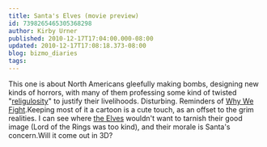 ```yaml
---
title: Santa's Elves (movie preview)
id: 7398265465305368298
author: Kirby Urner
published: 2010-12-17T17:04:00.000-08:00
updated: 2010-12-17T17:08:18.373-08:00
blog: bizmo_diaries
tags: 
---
```


This one is about North Americans gleefully making bombs, designing new kinds of horrors, with many of them professing some kind of twisted "[religulosity](http://controlroom.blogspot.com/2008/10/religulous-movie-review.html)" to justify their livelihoods.  Disturbing.  Reminders of [Why We Fight](http://mybizmo.blogspot.com/2006/03/why-we-fight-movie-review.html).Keeping most of it a cartoon is a cute touch, as an offset to the grim realities. I can see where [the Elves](http://controlroom.blogspot.com/2006/09/toontalk.html) wouldn't want to tarnish their good image (Lord of the Rings was too kind), and their morale is Santa's concern.Will it come out in 3D?